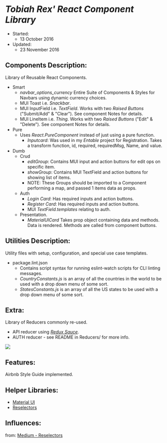 # _Tobiah Rex' React Component Library_
  * Started:
    - 13 October 2016
  * Updated:
    - 23 November 2016

## Components Description:
Library of Reusable React Components.
  * Smart
    - _navbar_options_currency_ Entire Suite of Components & Styles for Navbars using dynamic currency choices.
    - MUI Toast i.e. _Snackbar_.
    - MUI InputField i.e. _TextField_. Works with two _Raised Buttons_ ("Submit/Add" & "Clear"). See component Notes for details.
    - MUI LineItem i.e. _Thing_.  Works with two _Raised Buttons_ ("Edit" & "Delete"). See component Notes for details.
  * Pure
    * Uses _React.PureComponent_ instead of just using a pure function.
      - _Inputcard_: Was used in my _Entable_ project for Registration.  Takes a transform function, id, required, requiredMsg, Name, and value.
  * Dumb
    * Crud
      - _editGroup_: Contains MUI input and action buttons for edit ops on specific item.
      - _showGroup_: Contains MUI TextField and action buttons for showing list of items.
      - NOTE: These Groups should be imported to a Component performing a map, and passed 1 items data as props.
    * Auth
      - _Login Card_: Has required inputs and action buttons.
      - _Register Card_: Has required inputs and action buttons.
      - MUI _TextField.templates_ relating to auth.
    * Presentation.
      - _MaterialUICard_ Takes prop object containing data and methods.  Data is rendered. Methods are called from component buttons.

## Utilities Description:
Utility files with setup, configuration, and special use case templates.
  * package.lint.json
    - Contains script syntax for running eslint-watch scripts for CLI linting messages.
    - _CountryConstants.js_ is an array of all the countries in the world to be used with a drop down menu of some sort.
    - _StatesConstants.js_ is an array of all the US states to be used with a drop down menu of some sort.

## Extra:
Library of Reducers commonly re-used.
  * API reducer using [_Redux Sauce_](https://github.com/skellock/reduxsauce).
  * AUTH reducer - see README in Reducers/ for more info.

  <img src="http://i.imgur.com/HWXeDSS.png" />

## Features:
Airbnb Style Guide implemented.

## Helper Libraries:
* [Material UI](http://www.material-ui.com/#/components/raised-button)
* [Reselectors](https://github.com/reactjs/reselect#installation)

## Influences:
from: [Medium - Reselectors](https://medium.com/@esamatti/react-js-pure-render-performance-anti-pattern-fb88c101332f#.z954pl30z)
<!-- ## Updates: -->
